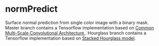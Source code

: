 # normPredict
Surface normal prediction from single color image with a binary mask.
Master branch contains a Tensorflow implementation based on [ Common Multi-Scale Convolutional Architecture
](https://arxiv.org/pdf/1411.4734v4.pdf).
Hourglass branch contains a Tensorflow implementation based on [Stacked Hourglass model](https://arxiv.org/pdf/1603.06937.pdf).
